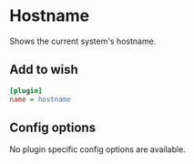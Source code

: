 # Hostname

Shows the current system's hostname.

## Add to wish

```ini
[plugin]
name = hostname
```

## Config options

No plugin specific config options are available.
